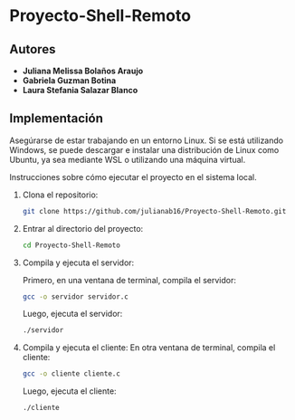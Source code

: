 # Proyecto-Shell-Remoto
## Autores 
- **Juliana Melissa Bolaños Araujo** 
- **Gabriela Guzman Botina** 
- **Laura Stefania Salazar Blanco**

## Implementación
Asegúrarse de estar trabajando en un entorno Linux. Si se está utilizando Windows, se puede descargar e instalar una distribución de Linux como Ubuntu, ya sea mediante WSL o utilizando una máquina virtual.

Instrucciones sobre cómo ejecutar el proyecto en el sistema local.

1. Clona el repositorio:
   ```bash
   git clone https://github.com/julianab16/Proyecto-Shell-Remoto.git
   ```
2. Entrar al directorio del proyecto:
   ```bash
   cd Proyecto-Shell-Remoto
   ```
3. Compila y ejecuta el servidor:

   Primero, en una ventana de terminal, compila el servidor:
   ```bash
   gcc -o servidor servidor.c
   ```

   Luego, ejecuta el servidor:
   ```bash
   ./servidor
   ```

4. Compila y ejecuta el cliente:
   En otra ventana de terminal, compila el cliente:
   
   ```bash
   gcc -o cliente cliente.c
   ```
   
   Luego, ejecuta el cliente:
   ```bash
   ./cliente
   ```


